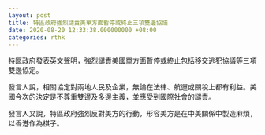 ```yaml
---
layout: post
title: 特區政府強烈譴責美單方面暫停或終止三項雙邊協議
date: 2020-08-20 12:33:38.000000000 +08:00
categories: rthk
---
```


特區政府發表英文聲明，強烈譴責美國單方面暫停或終止包括移交逃犯協議等三項雙邊協定。

發言人說，相關協定對兩地人民及企業，無論在法律、航運或關稅上都有利益。美國今次的決定是不尊重雙邊及多邊主義，並應受到國際社會的譴責。

發言人又說，特區政府強烈反對美方的行動，形容美方是在中美關係中製造麻煩，以香港作為棋子。
